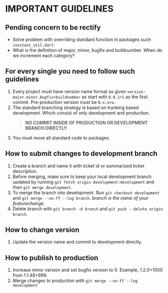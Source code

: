 # IMPORTANT GUIDELINES

## Pending concern to be rectify
* Solve problem with overriding standard function in packages such `constant_util.dart`.
* What is the definition of major, minor, bugfix and buildnumber. When do we increment each category? 

## For every single you need to follow such guidelines
1. Every project must have version name format as given `version: major.minor.bugfix+buildnumber` as start with `0.0.1+1` as the first commit. Pre-production version must be `0.x.x+x`.
2. The standard branching strategy is based on trunking based development. Which consist of only development and production.
    > **NO COMMIT INSIDE OF PRODUCTION OR DEVELOPMENT BRANCH DIRECTLY**.
3. You must move all standard code to packages.


## How to submit changes to development branch
1. Create a branch and name it with ticket id or summarized ticket description.
2. Before merging, make sure to keep your local development branch updated by running `git fetch origin development:development` and then `git merge development`.
3. To merge the branch into development. Run `git checkout development` and `git merge --no-ff --log branch`. *branch is the name of your featurechange.*
4. Delete branch with `git branch -d branch` and `git push --delete origin branch`.

## How to change version
1. Update the version name and commit to development directly.

## How to publish to production
1. Increase minor version and set bugfix version to 0. Example, 1.2.0+1000 from 1.1.48+999.
2. Merge changes to production with `git merge --no-ff --log development`